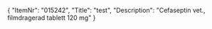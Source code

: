 {
  "ItemNr": "015242",
  "Title": "test",
  "Description": "Cefaseptin vet., filmdragerad tablett 120 mg"
}